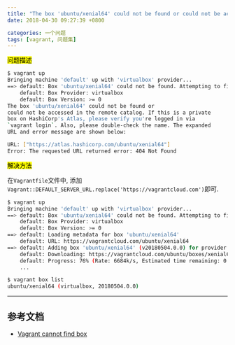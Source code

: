 ```yaml
---
title: "The box 'ubuntu/xenial64' could not be found or could not be accessed in the remote catalog."
date: 2018-04-30 09:27:39 +0800

categories: 一个问题
tags: [vagrant, 问题集]
---
```


<mark>问题描述</mark>

```bash
$ vagrant up
Bringing machine 'default' up with 'virtualbox' provider...
==> default: Box 'ubuntu/xenial64' could not be found. Attempting to find and install...
    default: Box Provider: virtualbox
    default: Box Version: >= 0
The box 'ubuntu/xenial64' could not be found or
could not be accessed in the remote catalog. If this is a private
box on HashiCorp's Atlas, please verify you're logged in via
`vagrant login`. Also, please double-check the name. The expanded
URL and error message are shown below:

URL: ["https://atlas.hashicorp.com/ubuntu/xenial64"]
Error: The requested URL returned error: 404 Not Found
```

<mark>解决方法</mark>

在`Vagrantfile`文件中, 添加`Vagrant::DEFAULT_SERVER_URL.replace('https://vagrantcloud.com')`即可.

```bash
$ vagrant up                                                              1 ↵
Bringing machine 'default' up with 'virtualbox' provider...
==> default: Box 'ubuntu/xenial64' could not be found. Attempting to find and install...
    default: Box Provider: virtualbox
    default: Box Version: >= 0
==> default: Loading metadata for box 'ubuntu/xenial64'
    default: URL: https://vagrantcloud.com/ubuntu/xenial64
==> default: Adding box 'ubuntu/xenial64' (v20180504.0.0) for provider: virtualbox
    default: Downloading: https://vagrantcloud.com/ubuntu/boxes/xenial64/versions/20180504.0.0/providers/virtualbox.box
    default: Progress: 76% (Rate: 6684k/s, Estimated time remaining: 0:00:12)
    ...

$ vagrant box list
ubuntu/xenial64 (virtualbox, 20180504.0.0)
```

---
## 参考文档
- [Vagrant cannot find box
](https://stackoverflow.com/questions/35519389/vagrant-cannot-find-box?utm_medium=organic&utm_source=google_rich_qa&utm_campaign=google_rich_qa)
